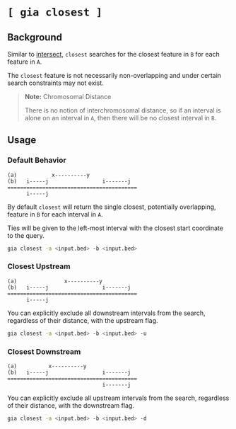 # `[ gia closest ]`

## Background

Similar to [intersect](./intersect.md), `closest` searches for the closest
feature in `B` for each feature in `A`.

The `closest` feature is not necessarily non-overlapping and under certain
search constraints may not exist.

> **Note:** Chromosomal Distance
>
> There is no notion of interchromosomal distance, so if an interval is
> alone on an interval in `A`, then there will be no closest interval
> in `B`.

## Usage

### Default Behavior

```text
(a)           x----------y
(b)   i-----j                 i-------j
=========================================
      i-----j
```

By default `closest` will return the single closest, potentially overlapping, feature in `B`
for each interval in `A`.

Ties will be given to the left-most interval with the closest start coordinate to the query.

```bash
gia closest -a <input.bed> -b <input.bed>
```

### Closest Upstream

```text
(a)               x----------y
(b)   i-----j                 i-------j
=========================================
      i-----j
```

You can explicitly exclude all downstream intervals from the search, regardless
of their distance, with the upstream flag.

```bash
gia closest -a <input.bed> -b <input.bed> -u
```

### Closest Downstream

```text
(a)          x----------y
(b)   i-----j                 i-------j
=========================================
                              i-------j
```

You can explicitly exclude all upstream intervals from the search, regardless
of their distance, with the downstream flag.

```bash
gia closest -a <input.bed> -b <input.bed> -d
```
